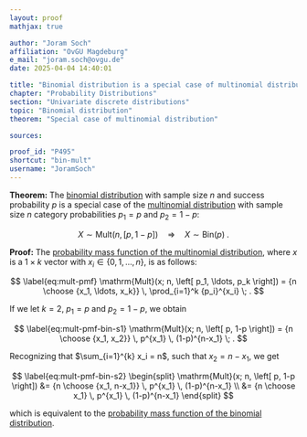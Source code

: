 ```yaml
---
layout: proof
mathjax: true

author: "Joram Soch"
affiliation: "OvGU Magdeburg"
e_mail: "joram.soch@ovgu.de"
date: 2025-04-04 14:40:01

title: "Binomial distribution is a special case of multinomial distribution"
chapter: "Probability Distributions"
section: "Univariate discrete distributions"
topic: "Binomial distribution"
theorem: "Special case of multinomial distribution"

sources:

proof_id: "P495"
shortcut: "bin-mult"
username: "JoramSoch"
---
```



**Theorem:** The [binomial distribution](/D/bin) with sample size $n$ and success probability $p$ is a special case of the [multinomial distribution](/D/mult) with sample size $n$ category probabilities $p_1 = p$ and $p_2 = 1-p$:

$$ \label{eq:bin-mult}
X \sim \mathrm{Mult}(n, \left[ p, 1-p \right])
\quad \Rightarrow \quad
X \sim \mathrm{Bin}(p) \; .
$$


**Proof:** The [probability mass function of the multinomial distribution](/P/mult-pmf), where $x$ is a $1 \times k$ vector with $x_i \in \left\lbrace 0, 1, \ldots, n \right\rbrace$, is as follows:

$$ \label{eq:mult-pmf}
\mathrm{Mult}(x; n, \left[ p_1, \ldots, p_k \right]) = {n \choose {x_1, \ldots, x_k}} \, \prod_{i=1}^k {p_i}^{x_i} \; .
$$

If we let $k = 2$, $p_1 = p$ and $p_2 = 1-p$, we obtain

$$ \label{eq:mult-pmf-bin-s1}
\mathrm{Mult}(x; n, \left[ p, 1-p \right]) = {n \choose {x_1, x_2}} \, p^{x_1} \, (1-p)^{n-x_1} \; .
$$

Recognizing that $\sum_{i=1}^{k} x_i = n$, such that $x_2 = n - x_1$, we get

$$ \label{eq:mult-pmf-bin-s2}
\begin{split}
\mathrm{Mult}(x; n, \left[ p, 1-p \right])
&= {n \choose {x_1, n-x_1}} \, p^{x_1} \, (1-p)^{n-x_1} \\
&= {n \choose x_1} \, p^{x_1} \, (1-p)^{n-x_1}
\end{split}
$$

which is equivalent to the [probability mass function of the binomial distribution](/P/bin-pmf).